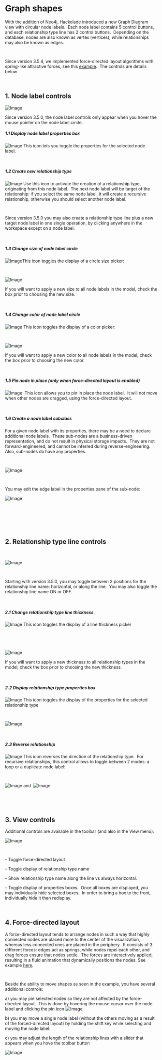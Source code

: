 # Graph shapes

With the addition of Neo4j, Hackolade introduced a new Graph Diagram view with circular node labels.&nbsp; Each node label contains 5 control buttons, and each relationship type line has 2 control buttons.&nbsp; Depending on the database, nodes are also known as vertex (vertices), while relationships may also be known as edges.

&nbsp;

Since version 3.5.4, we implemented force-directed layout algorithms with spring-like attractive forces, see this [example](<https://hackolade.com/img/Force-directed\_animated\_compressed.gif> "target=\"\_blank\"").&nbsp; The controls are details below

&nbsp;

## &#49;. Node label controls

![Image](<lib/Graph%20node%20label.png>)

Since version 3.5.0, the node label controls only appear when you hover the mouse pointer on the node label circle.

##### &#49;.1 Display node label properties box

![Image](<lib/Graph%20display%20node%20label%20property.png>) This icon lets you toggle the properties for the selected node label.&nbsp;

&nbsp;

##### &#49;.2 Create new relationship type

![Image](<lib/Graph%20create%20relationship%20type%20icon.png>) Use this icon to activate the creation of a relationship type, originating from this node label.&nbsp; The next node label will be target of the relationship: if you select the same node label, it will create a recursive relationship, otherwise you should select another node label. &nbsp;

&nbsp;

Since version 3.5.0 you may also create a relationship type line plus a new target node label in one single operation, by clicking anywhere in the workspace except on a node label.

&nbsp;

##### &#49;.3 Change size of node label circle

![Image](<lib/Graph%20change%20size%20of%20node%20label%20icon.png>)This icon toggles the display of a circle size picker:

&nbsp;

![Image](<lib/Graph%20node%20label%20size%20palette.png>)

If you will want to apply a new size to all node labels in the model, check the box prior to choosing the new size.

&nbsp;

##### &#49;.4 Change color of node label circle

![Image](<lib/Graph%20change%20color%20of%20node%20label%20icon.png>) This icon toggles the display of a color picker:

&nbsp;

![Image](<lib/Graph%20node%20label%20color%20palette.png>)

If you will want to apply a new color to all node labels in the model, check the box prior to choosing the new color.

&nbsp;

##### &#49;.5 Pin node in place (only when force-directed layout is enabled)

![Image](<lib/Graph%20node%20label%20pin.png>)&nbsp; This icon allows you to pin in place the node label.&nbsp; It will not move when other nodes are dragged, using the force-directed layout.

&nbsp;

##### &#49;.6 Create a node label subclass &nbsp;

For a given node label with its properties, there may be a need to declare additional node labels.&nbsp; These sub-nodes are a business-driven representation, and do not result in physical storage impacts.&nbsp; They are not forward-engineered, and cannot be inferred during reverse-engineering.&nbsp; Also, sub-nodes do have any properties.

&nbsp;

![Image](<lib/Graph%20subclasses.png>)

&nbsp;

You may edit the edge label in the properties pane of the sub-node:

![Image](<lib/Graph%20subclass%20label.png>)

&nbsp;

&nbsp;

&nbsp;

## &#50;. Relationship type line controls

&nbsp;

![Image](<lib/Graph%20relationship%20type.png>)

&nbsp;

Starting with version 3.5.0, you may toggle between 2 positions for the relationship line name: horizontal, or along the line.&nbsp; You may also toggle the relationship line name ON or OFF.

&nbsp;

##### &#50;.1 Change relationship type line thickness

![Image](<lib/Graph%20relationship%20line%20thickness%20icon.png>) This icon toggles the display of a line thickness picker

&nbsp;

&nbsp;

![Image](<lib/Graph%20relationship%20line%20thickness%20palette.png>)

If you will want to apply a new thickness to all relationship types in the model, check the box prior to choosing the new thickness.

&nbsp;

##### &#50;.2 Display relationship type properties box

![Image](<lib/Graph%20relationship%20type%20property%20box%20icon.png>) This icon toggles the display of the properties for the selected relationship type

&nbsp;

![Image](<lib/Graph%20relationship%20properties.png>)

&nbsp;

##### &#50;.3 Reverse relationship

![Image](<lib/Graph%20relationship%20type%20reverse%20direction%20ico.png>) This icon reverses the direction of the relationship type.&nbsp; For recursive relationships, this control allows to toggle between 2 modes: a loop or a duplicate node label:

&nbsp;

![Image](<lib/Graph%20recursive%20loop.png>) and&nbsp; ![Image](<lib/Graph%20recursive%20node%20label.png>)

&nbsp;

&nbsp;

## &#51;. View controls

Additional controls are available in the toolbar (and also in the View menu):

![Image](<lib/Graph%20view%20controls%20toolbar%20icons.png>)

&nbsp;

\- Toggle force-directed layout

\- Toggle display of relationship type name

\- Show relationship type name along the line vs always horizontal.

\- Toggle display of properties boxes.&nbsp; Once all boxes are displayed, you may individually hide selected boxes.&nbsp; In order to bring a box to the front, individually hide it then redisplay.

&nbsp;

## &#52;. Force-directed layout

A force-directed layout tends to arrange nodes in such a way that highly connected nodes are placed more to the center of the visualization, whereas less connected ones are placed in the periphery.&nbsp; It consists of 3 different forces: edges act as springs, while nodes repel each other, and drag forces ensure that nodes settle.&nbsp; The forces are interactively applied, resulting in a fluid animation that dynamically positions the nodes. See example [here](<https://hackolade.com/assets/img/Force-directed\_animated\_compressed.gif> "target=\"\_blank\"").

&nbsp;

Beside the ability to move shapes as seen in the example, you have several additional controls:

a) you may pin selected nodes so they are not affected by the force-directed layout.&nbsp; This is done by hovering the mouse cursor over the node label and clicking the pin icon ![Image](<lib/Graph%20node%20label%20pin.png>)

b) you may move a single node label (without the others moving as a result of the forced-directed layout) by holding the shift key while selecting and moving the node label.

c) you may adjust the length of the relationship lines with a slider that appears when you hove the toolbar button

![Image](<lib/Graph%20shapes%20-%20toggle%20force-directed%20layout.png>)

&nbsp;

&nbsp;

